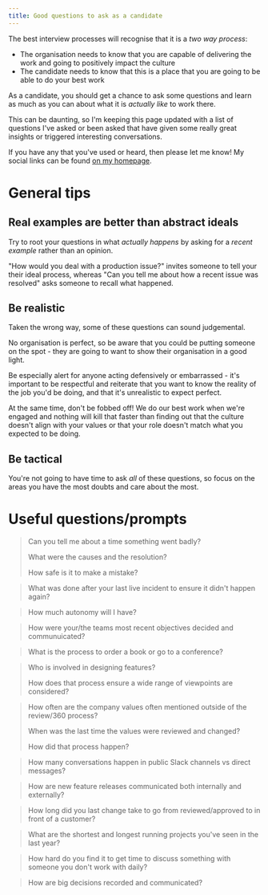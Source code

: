```yaml
---
title: Good questions to ask as a candidate
---
```


The best interview processes will recognise that it is a _two way process_:
- The organisation needs to know that you are capable of delivering the work and going to positively impact the culture
- The candidate needs to know that this is a place that you are going to be able to do your best work

As a candidate, you should get a chance to ask some questions and learn as much as you can about what it is <em>actually like</em> to work there.

This can be daunting, so I'm keeping this page updated with a list of questions I've asked or been asked that have given some really great insights or triggered interesting conversations.

If you have any that you've used or heard, then please let me know! My social links can be found [on my homepage](/).

# General tips
## Real examples are better than abstract ideals
Try to root your questions in what _actually happens_ by asking for a _recent example_ rather than an opinion.

"How would you deal with a production issue?" invites someone to tell your their ideal process, whereas
"Can you tell me about how a recent issue was resolved" asks someone to recall what happened.

## Be realistic
Taken the wrong way, some of these questions can sound judgemental.

No organisation is perfect, so be aware that you could be putting someone on the spot - they are going to want to show their organisation in a good light.

Be especially alert for anyone acting defensively or embarrassed - it's important to be respectful and reiterate that you want to know the reality of the job you'd be doing, and that it's unrealistic to expect perfect.

At the same time, don't be fobbed off! We do our best work when we're engaged and nothing will kill that faster than finding out that the culture doesn't align with your values or that your role doesn't match what you expected to be doing.

## Be tactical
You're not going to have time to ask _all_ of these questions, so focus on the areas you have the most doubts and care about the most.


# Useful questions/prompts

> Can you tell me about a time something went badly?
>
> What were the causes and the resolution?
>
> How safe is it to make a mistake?

> What was done after your last live incident to ensure it didn't happen again?

> How much autonomy will I have?

> How were your/the teams most recent objectives decided and communuicated?

> What is the process to order a book or go to a conference?

> Who is involved in designing features?
>
> How does that process ensure a wide range of viewpoints are considered?

> How often are the company values often mentioned outside of the review/360 process?
>
> When was the last time the values were reviewed and changed?
>
> How did that process happen?

> How many conversations happen in public Slack channels vs direct messages?

> How are new feature releases communicated both internally and externally?

> How long did you last change take to go from reviewed/approved to in front of a customer?

> What are the shortest and longest running projects you've seen in the last year?

> How hard do you find it to get time to discuss something with someone you don't work with daily?

> How are big decisions recorded and communicated?
